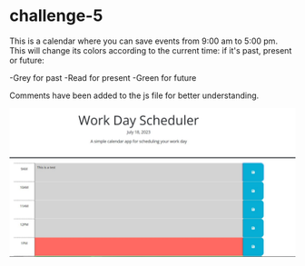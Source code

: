 # challenge-5

This is a calendar where you can save events from 9:00 am to 5:00 pm. This will change its colors according to the current time: if it's past, present or future:

-Grey for past
-Read for present
-Green for future

Comments have been added to the js file for better understanding. 

![Screenshot of the app at 1:00 pm](./Develop/Capture.JPG)

